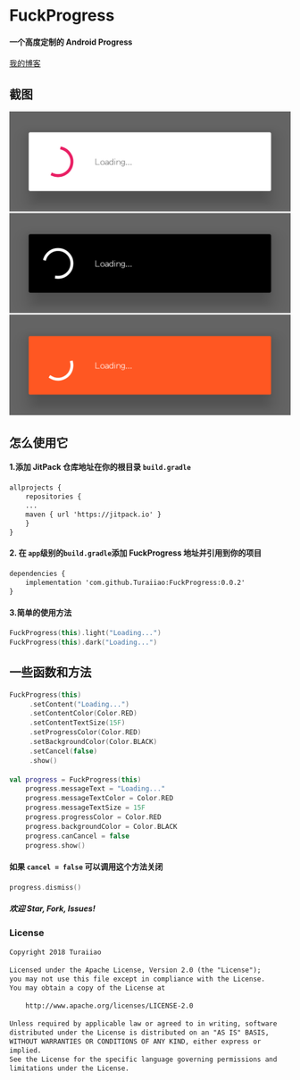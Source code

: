 # FuckProgress
#### 一个高度定制的 Android Progress
[我的博客](http://blog.xyiio.cn/)

##  截图
![](https://github.com/Turaiiao/FuckProgress/blob/master/screenshot/Screenshot_2018-06-16-12-00-44-278_cn.xyiio.fuck.png)
![](https://github.com/Turaiiao/FuckProgress/blob/master/screenshot/Screenshot_2018-06-16-12-01-05-840_cn.xyiio.fuck.png)
![](https://github.com/Turaiiao/FuckProgress/blob/master/screenshot/Screenshot_2018-06-16-12-01-23-680_cn.xyiio.fuck.png)

## 怎么使用它
#### 1.添加 JitPack 仓库地址在你的根目录 ``build.gradle``
```
allprojects {
    repositories {
	...
	maven { url 'https://jitpack.io' }
    }
}
```
#### 2. 在 ``app``级别的``build.gradle``添加 FuckProgress 地址并引用到你的项目
```
dependencies {
    implementation 'com.github.Turaiiao:FuckProgress:0.0.2'
}
```

#### 3.简单的使用方法
```kotlin
FuckProgress(this).light("Loading...")
FuckProgress(this).dark("Loading...")
```

## 一些函数和方法
```kotlin
FuckProgress(this)
     .setContent("Loading...")
     .setContentColor(Color.RED)
     .setContentTextSize(15F)
     .setProgressColor(Color.RED)
     .setBackgroundColor(Color.BLACK)
     .setCancel(false)
     .show()
     
val progress = FuckProgress(this)
    progress.messageText = "Loading..."
    progress.messageTextColor = Color.RED
    progress.messageTextSize = 15F
    progress.progressColor = Color.RED
    progress.backgroundColor = Color.BLACK
    progress.canCancel = false
    progress.show()
```
#### 如果 ``cancel = false`` 可以调用这个方法关闭
```kotlin
progress.dismiss()
```

##### 欢迎 Star, Fork, Issues!

### License
```
Copyright 2018 Turaiiao

Licensed under the Apache License, Version 2.0 (the "License");
you may not use this file except in compliance with the License.
You may obtain a copy of the License at

    http://www.apache.org/licenses/LICENSE-2.0

Unless required by applicable law or agreed to in writing, software
distributed under the License is distributed on an "AS IS" BASIS,
WITHOUT WARRANTIES OR CONDITIONS OF ANY KIND, either express or implied.
See the License for the specific language governing permissions and
limitations under the License.
```
